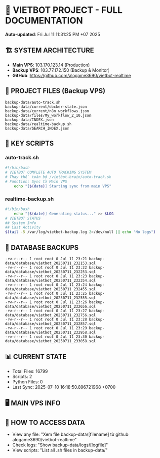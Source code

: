 # 🤖 VIETBOT PROJECT - FULL DOCUMENTATION
**Auto-updated**: Fri Jul 11 11:31:25 PM +07 2025

## 🏗️ SYSTEM ARCHITECTURE
- **Main VPS**: 103.170.123.14 (Production)
- **Backup VPS**: 103.77.172.150 (Backup & Monitor)
- **GitHub**: https://github.com/alogame3690/vietbot-realtime

## 📁 PROJECT FILES (Backup VPS)
```
backup-data/auto-track.sh
backup-data/current/docker-state.json
backup-data/current/n8n_workflows.json
backup-data/files/My_workflow_2_10.json
backup-data/INDEX.json
backup-data/realtime-backup.sh
backup-data/SEARCH_INDEX.json
```

## 🔧 KEY SCRIPTS
### auto-track.sh
```bash
#!/bin/bash
# VIETBOT COMPLETE AUTO TRACKING SYSTEM
# Thay thế toàn bộ /vietbot-brain/auto-track.sh
# Function: Sync từ Main VPS
    echo "[$(date)] Starting sync from main VPS"
```
### realtime-backup.sh
```bash
#!/bin/bash
    echo "[$(date)] Generating status..." >> $LOG
# VIETBOT STATUS
## System Info
## Last Activity
$(tail -5 /var/log/vietbot-backup.log 2>/dev/null || echo "No logs")
```

## 💾 DATABASE BACKUPS
```
-rw-r--r-- 1 root root 0 Jul 11 23:21 backup-data/database/vietbot_20250711_232153.sql
-rw-r--r-- 1 root root 0 Jul 11 23:22 backup-data/database/vietbot_20250711_232253.sql
-rw-r--r-- 1 root root 0 Jul 11 23:23 backup-data/database/vietbot_20250711_232354.sql
-rw-r--r-- 1 root root 0 Jul 11 23:24 backup-data/database/vietbot_20250711_232455.sql
-rw-r--r-- 1 root root 0 Jul 11 23:25 backup-data/database/vietbot_20250711_232555.sql
-rw-r--r-- 1 root root 0 Jul 11 23:26 backup-data/database/vietbot_20250711_232656.sql
-rw-r--r-- 1 root root 0 Jul 11 23:27 backup-data/database/vietbot_20250711_232756.sql
-rw-r--r-- 1 root root 0 Jul 11 23:28 backup-data/database/vietbot_20250711_232857.sql
-rw-r--r-- 1 root root 0 Jul 11 23:29 backup-data/database/vietbot_20250711_232958.sql
-rw-r--r-- 1 root root 0 Jul 11 23:30 backup-data/database/vietbot_20250711_233058.sql
```

## 📊 CURRENT STATE
- Total Files: 16799
- Scripts: 2
- Python Files: 0
- Last Sync: 2025-07-10 16:18:50.896721968 +0700

## 🖥️ MAIN VPS INFO


## 🚨 HOW TO ACCESS DATA
- View any file: "Xem file backup-data/[filename] từ github alogame3690/vietbot-realtime"
- Check logs: "Show backup-data/logs/[logfile]"
- View scripts: "List all .sh files in backup-data/"
